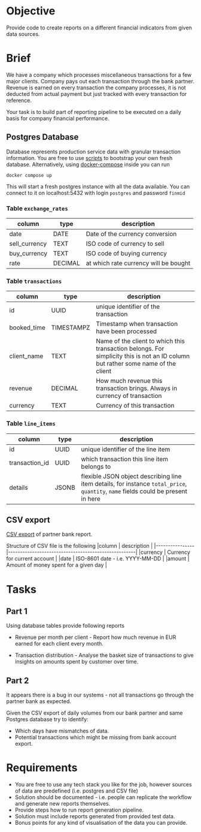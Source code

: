 # Objective

Provide code to create reports on a different financial indicators from given data sources.

# Brief

We have a company which processes miscellaneous transactions for a few major clients.
Company pays out each transaction through the bank partner.
Revenue is earned on every transaction the company processes, it is not deducted from actual payment but just tracked with every transaction for reference.

Your task is to build part of reporting pipeline to be executed on a daily basis for company financial performance.

## Postgres Database

Database represents production service data with granular transaction information.
You are free to use [scripts](./input-data/data) to bootstrap your own fresh database.
Alternatively, using [docker-compose](./input-data/docker-compose.yaml) inside you can run
```shell
docker compose up
```
This will start a fresh postgres instance with all the data available.
You can connect to it on localhost:5432 with login `postgres` and password `finmid`

### Table `exchange_rates`

|column         | type         | description                           |
|---------------|--------------|---------------------------------------|
|date           | DATE         | Date of the currency conversion       |
|sell_currency  | TEXT         | ISO code of currency to sell          |
|buy_currency   | TEXT         | ISO code of buying currency           |
|rate           | DECIMAL      | at which rate currency will be bought |

### Table `transactions`

|column          | type         | description                                                                                                                      |
|----------------|--------------|----------------------------------------------------------------------------------------------------------------------------------|
|id              | UUID         | unique identifier of the transaction                                                                                             |
|booked_time     | TIMESTAMPZ   | Timestamp when transaction have been processed                                                                                   |
|client_name     | TEXT         | Name of the client to which this transaction belongs. For simplicity this is not an ID column but rather some name of the client |
|revenue         | DECIMAL      | How much revenue this transaction brings. Always in currency of transaction                                                      |
|currency        | TEXT         | Currency of this transaction                                                                                                     |

### Table `line_items`

|column          | type         | description                                                                                                                       |
|----------------|--------------|-----------------------------------------------------------------------------------------------------------------------------------|
|id              | UUID         | unique identifier of the line item                                                                                                |
|transaction_id  | UUID         | which transaction this line item belongs to                                                                                       |
|details         | JSONB        | flexible JSON object describing line item details, for instance `total_price`, `quantity`, `name` fields could be present in here |

## CSV export
[CSV export](./input-data/bank_export.csv) of partner bank report.

Structure of CSV file is the following
|column          | description                                         |
|----------------|-----------------------------------------------------|
|currency        | Currency for current account                        |
|date            | ISO-8601 date - i.e. YYYY-MM-DD                     |
|amount          | Amount of money spent for a given day               |

# Tasks

## Part 1

Using database tables provide following reports

* Revenue per month per client - Report how much revenue in EUR earned for each client every month.

* Transaction distribution - Analyse the basket size of transactions to give insights on amounts spent by customer over time. 

## Part 2

It appears there is a bug in our systems - not all transactions go through the partner bank as expected.

Given the CSV export of daily volumes from our bank partner and same Postgres database try to identify:

* Which days have mismatches of data.
* Potential transactions which might be missing from bank account export.

# Requirements

* You are free to use any tech stack you like for the job, however sources of data are predefined (i.e. postgres and CSV file)
* Solution should be documented - i.e. people can replicate the workflow and generate new reports themselves.
* Provide steps how to run report generation pipeline. 
* Solution must include reports generated from provided test data.
* Bonus points for any kind of visualisation of the data you can provide.
